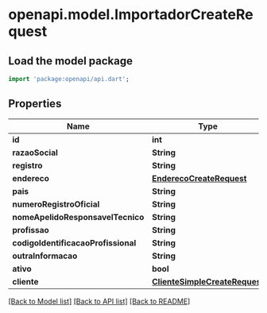 # openapi.model.ImportadorCreateRequest

## Load the model package
```dart
import 'package:openapi/api.dart';
```

## Properties
Name | Type | Description | Notes
------------ | ------------- | ------------- | -------------
**id** | **int** |  | [optional] 
**razaoSocial** | **String** |  | 
**registro** | **String** |  | [optional] 
**endereco** | [**EnderecoCreateRequest**](EnderecoCreateRequest.md) |  | [optional] 
**pais** | **String** |  | [optional] 
**numeroRegistroOficial** | **String** |  | [optional] 
**nomeApelidoResponsavelTecnico** | **String** |  | [optional] 
**profissao** | **String** |  | [optional] 
**codigoIdentificacaoProfissional** | **String** |  | [optional] 
**outraInformacao** | **String** |  | [optional] 
**ativo** | **bool** |  | [optional] 
**cliente** | [**ClienteSimpleCreateRequest**](ClienteSimpleCreateRequest.md) |  | 

[[Back to Model list]](../README.md#documentation-for-models) [[Back to API list]](../README.md#documentation-for-api-endpoints) [[Back to README]](../README.md)


